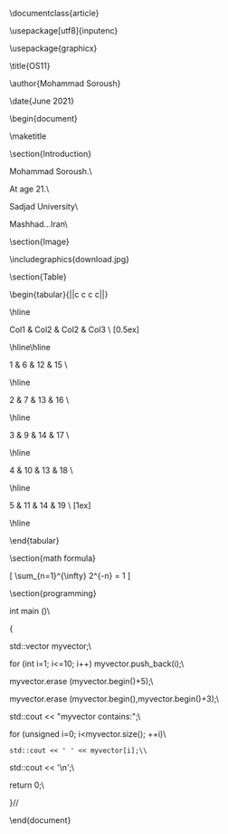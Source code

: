 \documentclass{article}


\usepackage[utf8]{inputenc}


\usepackage{graphicx}

\title{OS11}

\author{Mohammad Soroush}

\date{June 2021}

\begin{document}

\maketitle

\section{Introduction}


Mohammad Soroush.\\

At age 21.\\

Sadjad University\\

Mashhad...Iran\\

\section{Image}

\includegraphics{download.jpg}

\section{Table}

 \begin{tabular}{||c c c c||} 
 
 \hline
 
 Col1 & Col2 & Col2 & Col3 \\ [0.5ex] 
 
 \hline\hline
 
 1 & 6 & 12 & 15 \\ 
 
 \hline
 
 2 & 7 & 13 & 16 \\
 
 \hline
 
 3 & 9 & 14 & 17 \\
 
 \hline
 
 4 & 10 & 13 & 18 \\
 
 \hline
 
 5 & 11 & 14 & 19 \\ [1ex] 
 
 \hline
 
\end{tabular}

\section{math formula}


  \[ \sum_{n=1}^{\infty} 2^{-n} = 1 \]

\section{programming}

int main ()\\

{

  std::vector<int> myvector;\\

 
  for (int i=1; i<=10; i++) myvector.push_back(i);\\

  
  myvector.erase (myvector.begin()+5);\\

  
  myvector.erase (myvector.begin(),myvector.begin()+3);\\

  std::cout << "myvector contains:";\\
  
  
  for (unsigned i=0; i<myvector.size(); ++i)\\
 
    std::cout << ' ' << myvector[i];\\
 
  std::cout << '\n';\\

  return 0;\\
 
}//


\end{document}
